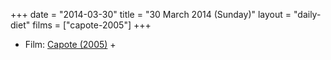 +++
date = "2014-03-30"
title = "30 March 2014 (Sunday)"
layout = "daily-diet"
films = ["capote-2005"]
+++


* Film: [Capote (2005)](/films/capote-2005) +